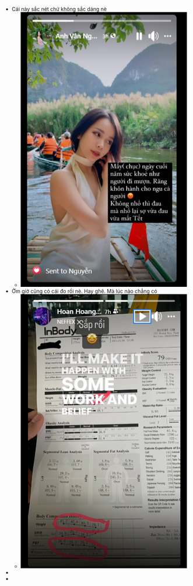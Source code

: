 - Cái này sắc nét chứ không sắc dáng nè
	- ![image.png](../assets/image_1673015945719_0.png)
- Ờm giờ cũng có cái đo rồi nè. Hay ghê. Mà lúc nào chẳng có
	- ![image.png](../assets/image_1673016194287_0.png)
-
-